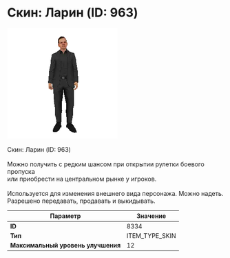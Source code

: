 # Скин: Ларин (ID: 963)

![Item Image](../img/8334.webp?raw=true)

Скин: Ларин (ID: 963)<br><br>Можно получить с редким шансом при открытии рулетки боевого пропуска<br>или приобрести на центральном рынке у игроков.<br><br>Используется для изменения внешнего вида персонажа. Можно надеть.<br>Разрешено передавать, продавать и выкидывать.


| Параметр | Значение |
|----------|----------|
| **ID** | 8334 |
| **Тип** | ITEM_TYPE_SKIN |
| **Максимальный уровень улучшения** | 12 |

